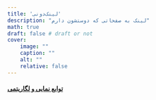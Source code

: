 ```yaml
---
title: 'لینک‌دونی'
description: "لینک به صفحاتی که دوستشون دارم"
math: true
draft: false # draft or not
cover:
    image: ""
    caption: ""
    alt: ""
    relative: false
---
```


#### <a href = "/precalculus/expfunctions">توابع نمایی و لگاریتمی</a>
